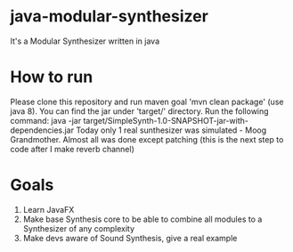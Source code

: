 # java-modular-synthesizer
It's a Modular Synthesizer written in java

# How to run
Please clone this repository and run maven goal 'mvn clean package' (use java 8).
You can find the jar under 'target/' directory.
Run the following command: 
java -jar target/SimpleSynth-1.0-SNAPSHOT-jar-with-dependencies.jar
Today only 1 real sunthesizer was simulated - Moog Grandmother. Almost all was done except patching (this is the next step to code after I make reverb channel)

# Goals
1) Learn JavaFX
2) Make base Synthesis core to be able to combine all modules to a Synthesizer of any complexity
3) Make devs aware of Sound Synthesis, give a real example
